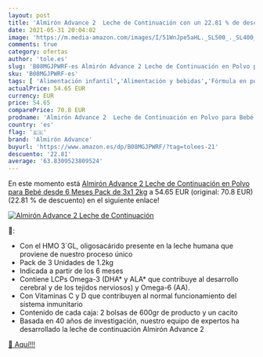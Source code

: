 ```yaml
---
layout: post
title: 'Almirón Advance 2  Leche de Continuación con un 22.81 % de descuento'
date: 2021-05-31 20:04:02
image: 'https://m.media-amazon.com/images/I/51WnJpe5aHL._SL500_._SL400_.jpg'
comments: true
category: ofertas
author: 'tole.es'
slug: 'B08MGJPWRF-es Almirón Advance 2 Leche de Continuación en Polvo para Bebé...'
sku: 'B08MGJPWRF-es'
tags: [ 'Alimentación infantil','Alimentación y bebidas','Fórmula en polvo para bebés','Fórmula para bebés y niños pequeños','almirón','almirón advance','bebé', ]
actualPrice: 54.65 EUR
currency: EUR
price: 54.65
comparePrice: 70.8 EUR
prodname: 'Almirón Advance 2  Leche de Continuación en Polvo para Bebé desde 6 Meses  Pack de 3x1 2kg'
country: 'es'
flag: '🇪🇸'
brand: 'Almirón Advance'
buyurl: 'https://www.amazon.es/dp/B08MGJPWRF/?tag=tolees-21'
descuento: '22.81'
average: '63.8309523809524'
---
```


En este momento está [Almirón Advance 2  Leche de Continuación en Polvo para Bebé desde 6 Meses  Pack de 3x1 2kg](https://www.amazon.es/dp/B08MGJPWRF/?tag=tolees-21) a 54.65 EUR (original: 70.8 EUR) (22.81 %  de descuento) en el siguiente enlace!

[![Almirón Advance 2  Leche de Continuación](https://m.media-amazon.com/images/I/51WnJpe5aHL._SL500_._SL400_.jpg)](https://www.amazon.es/dp/B08MGJPWRF/?tag=tolees-21)

🔎:

- Con el HMO 3´GL, oligosacárido presente en la leche humana que proviene de nuestro proceso único
- Pack de 3 Unidades de 1.2kg
- Indicada a partir de los 6 meses
- Contiene LCPs Omega-3 (DHA* y ALA* que contribuye al desarrollo cerebral y de los tejidos nerviosos) y Omega-6 (AA).
- Con Vitaminas C y D que contribuyen al normal funcionamiento del sistema inmunitario
- Contenido de cada caja: 2 bolsas de 600gr de producto y un cacito
- Basada en 40 años de investigación, nuestro equipo de expertos ha desarrollado la leche de continuación Almirón Advance 2

[🛒 Aquí!!!](https://www.amazon.es/dp/B08MGJPWRF/?tag=tolees-21)
